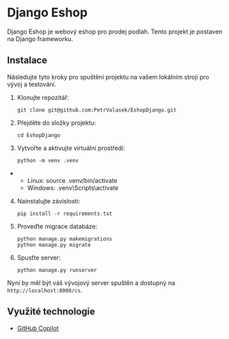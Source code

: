 # Django Eshop

Django Eshop je webový eshop pro prodej podlah. Tento projekt je postaven na Django frameworku.

## Instalace

Následujte tyto kroky pro spuštění projektu na vašem lokálním stroji pro vývoj a testování.

1. Klonujte repozitář:
    ```
    git clone git@github.com:PetrValasek/EshopDjango.git
    ```
2. Přejděte do složky projektu:
    ```
    cd EshopDjango
    ```
3. Vytvořte a aktivujte virtuální prostředí:
    ```
    python -m venv .venv 
    ```
-
    - Linux: source .venv/bin/activate
    - Windows: .venv\Scripts\activate

4. Nainstalujte závislosti:
    ```
    pip install -r requirements.txt
    ```
5. Proveďte migrace databáze:
    ```
    python manage.py makemigrations
    python manage.py migrate
    ```
6. Spusťte server:
    ```
    python manage.py runserver
    ```
   
Nyní by měl být váš vývojový server spuštěn a dostupný na `http://localhost:8000/cs`.

## Využité technologie

- [GitHub Copilot](https://copilot.github.com/)